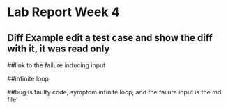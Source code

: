 # Lab Report Week 4

## Diff Example edit a test case and show the diff with it, it was read only

##link to the failure inducing input

##infinite loop

##bug is faulty code, symptom infinite loop, and the failure input is the md file'

